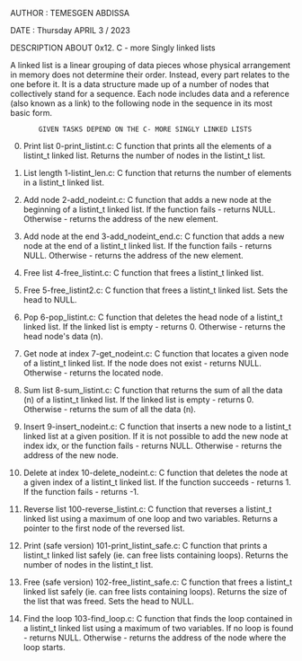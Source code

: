   AUTHOR : TEMESGEN ABDISSA
  
  DATE :  Thursday  APRIL 3 / 2023
  

  
  DESCRIPTION  ABOUT 0x12. C - more  Singly linked lists
  
  A linked list is a linear grouping of data pieces whose physical arrangement in memory does not determine their order. 
  Instead, every part relates to the one before it. 
  It is a data structure made up of a number of nodes that collectively stand for a sequence. 
  Each node includes data and a reference (also known as a link) to the following node in the sequence in its most basic form.
    

           GIVEN TASKS DEPEND ON THE C- MORE SINGLY LINKED LISTS

0. Print list
    0-print_listint.c: C function that prints all the elements of a listint_t linked list.
        Returns the number of nodes in the listint_t list.

1. List length
    1-listint_len.c: C function that returns the number of elements in a listint_t linked list.

2. Add node
    2-add_nodeint.c: C function that adds a new node at the beginning of a listint_t linked list.
        If the function fails - returns NULL.
        Otherwise - returns the address of the new element.

3. Add node at the end
    3-add_nodeint_end.c: C function that adds a new node at the end of a listint_t linked list.
        If the function fails - returns NULL.
        Otherwise - returns the address of the new element.

4. Free list
    4-free_listint.c: C function that frees a listint_t linked list.

5. Free
    5-free_listint2.c: C function that frees a listint_t linked list.
        Sets the head to NULL.

6. Pop
    6-pop_listint.c: C function that deletes the head node of a listint_t linked list.
        If the linked list is empty - returns 0.
        Otherwise - returns the head node's data (n).

7. Get node at index
    7-get_nodeint.c: C function that locates a given node of a listint_t linked list.
        If the node does not exist - returns NULL.
        Otherwise - returns the located node.

8. Sum list
    8-sum_listint.c: C function that returns the sum of all the data (n) of a listint_t linked list.
        If the linked list is empty - returns 0.
        Otherwise - returns the sum of all the data (n).

9. Insert
    9-insert_nodeint.c: C function that inserts a new node to a listint_t linked list at a given position.
        If it is not possible to add the new node at index idx, or the function fails - returns NULL.
        Otherwise - returns the address of the new node.

10. Delete at index
    10-delete_nodeint.c: C function that deletes the node at a given index of a listint_t linked list.
        If the function succeeds - returns 1.
        If the function fails - returns -1.

11. Reverse list
    100-reverse_listint.c: C function that reverses a listint_t linked list using a maximum of one loop and two variables.
        Returns a pointer to the first node of the reversed list.

12. Print (safe version)
    101-print_listint_safe.c: C function that prints a listint_t linked list safely (ie. can free lists containing loops).
        Returns the number of nodes in the listint_t list.

13. Free (safe version)
    102-free_listint_safe.c: C function that frees a listint_t linked list safely (ie. can free lists containing loops).
        Returns the size of the list that was freed.
        Sets the head to NULL.

14. Find the loop
    103-find_loop.c: C function that finds the loop contained in a listint_t linked list using a maximum of two variables.
        If no loop is found - returns NULL.
        Otherwise - returns the address of the node where the loop starts.
